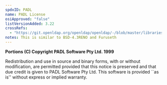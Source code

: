 ```yaml
---
spdxID: PADL
name: PADL License
osiApproved: "false"
listVersionAdded: 3.22
crossRefs: 
  - "https://git.openldap.org/openldap/openldap/-/blob/master/libraries/libldap/os-local.c?ref_type=heads#L19-23"
notes: This is similar to BSD-4.3RENO and Furuseth
---
```


**Portions (C) Copyright PADL Software Pty Ltd. 1999**

Redistribution and use in source and binary forms, with or without modification, are permitted provided that this notice is preserved and that due credit is given to PADL Software Pty Ltd. This software is provided ``as is'' without express or implied warranty.
